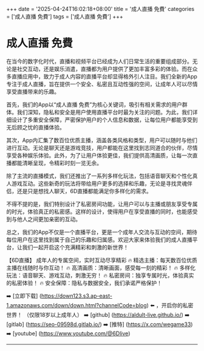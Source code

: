 +++
date = '2025-04-24T16:02:18+08:00'
title = '成人直播 免費'
categories = ['成人直播 免費']
tags = ['成人直播 免費']
+++

# 成人直播 免費

在当今的数字化时代，直播和视频平台已经成为人们日常生活的重要组成部分。无论是社交互动，还是娱乐消遣，直播都为用户提供了更加丰富多彩的体验。而在众多直播应用中，致力于成人内容的直播平台却显得格外引人注目。我们全新的App专注于成人直播，旨在提供一个安全、私密且互动性强的空间，让成年人可以尽情享受直播带来的乐趣。

首先，我们的App以“成人直播 免费”为核心关键词，吸引有相关需求的用户群体。我们深知，隐私和安全是用户使用直播平台时最为关注的问题。为此，我们详细设计了多重安全保障，严密保护用户的个人信息和数据，让每位用户都能享受到无后顾之忧的直播体验。

其次，App内汇集了数百位优质主播，涵盖各类风格和类型，用户可以随时与他们进行互动。无论是聊天还是游戏竞技，用户都能在这里找到志同道合的伙伴，尽情享受各种娱乐体验。此外，为了让用户体验更佳，我们提供高清画质，让每一次直播都能清晰呈现，令精彩时刻一览无余。

除了主流的直播模式，我们还推出了一系列多样化玩法，包括语音聊天和个性化真人游戏互动。这些新奇的玩法将带给用户更多的选择和乐趣，无论是寻找灵魂伴侣，还是只是想找人聊天，6D直播都能满足你多样化的需求。

不得不提的是，我们特别设计了私密房间功能，让用户可以与主播或朋友享受专属的时光，体验真正的私密感。这样的设计，使得用户在享受直播的同时，也能感受到与他人之间更加亲密的互动。

总之，我们的App不仅是一个直播平台，更是一个成年人交流与互动的空间，期待每位用户在这里找到属于自己的乐趣和归属感。欢迎大家来体验我们的成人直播平台，让我们一起开启这个充满精彩和刺激的新世界！

【6D直播】
成年人的专属空间，实时互动尽享精彩
🔥 精选主播：每天数百位优质主播在线随时与你互动！
🔥 高清画质：清晰画面，感受每一刻的精彩！
🔥 多样化玩法：语音聊天、游戏互动，刺激无穷！
🔥 私密房间：独享专属时光，体验真实的私密体验！
🔥 安全保障：隐私与数据安全，我们承诺严格保护！

➡️ [立即下载] (https://down123.s3.ap-east-1.amazonaws.com/down/down.html?channelCode=blog) ⬅️ ，开启你的私密世界！
（仅限18岁以上成年人）
➡️ [github] (https://aldult-live.github.io/)
➡️ [gitlab] (https://seo-09598d.gitlab.io/)
➡️ [推特] (https://x.com/wegame33)
➡️ [youtube] (https://www.youtube.com/@6Dlive)

---
